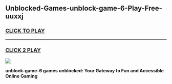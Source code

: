 
## Unblocked-Games-unblock-game-6-Play-Free-uuxxj
<h3>
<a href="https://premium76.site?title=unblock-game-6&ref=20A">CLICK TO PLAY</a></h3>
<hr>

<h3>
<a href="https://premium76.site?title=unblock-game-6&ref=20A">CLICK 2 PLAY</a>
  
</h3>

<a href="https://premium76.site?title=unblock-game-6&ref=20A"><img src="https://clearcache.store/games.png"></a>


**unblock-game-6 games unblocked: Your Gateway to Fun and Accessible Online Gaming**
